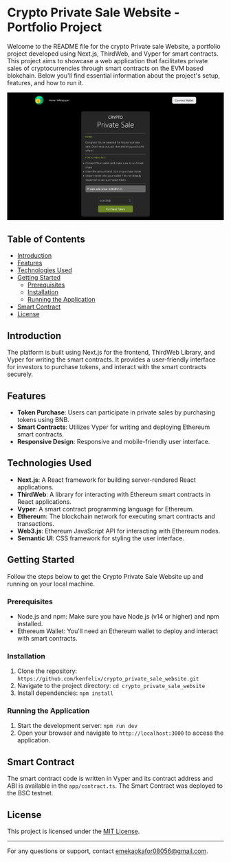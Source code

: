 # Crypto Private Sale Website - Portfolio Project

Welcome to the README file for the crypto Private sale Website, a portfolio project developed using Next.js, ThirdWeb, and Vyper for smart contracts. This project aims to showcase a web application that facilitates private sales of cryptocurrencies through smart contracts on the EVM based blokchain. Below you'll find essential information about the project's setup, features, and how to run it.

![Crypto Private Sale Website](screenshot.png)

## Table of Contents

- [Introduction](#introduction)
- [Features](#features)
- [Technologies Used](#technologies-used)
- [Getting Started](#getting-started)
  - [Prerequisites](#prerequisites)
  - [Installation](#installation)
  - [Running the Application](#running-the-application)
- [Smart Contract](#smart-contract)
- [License](#license)

## Introduction

The platform is built using Next.js for the frontend, ThirdWeb Library, and Vyper for writing the smart contracts. It provides a user-friendly interface for investors to purchase tokens, and interact with the smart contracts securely.

## Features

- **Token Purchase**: Users can participate in private sales by purchasing tokens using BNB.
- **Smart Contracts**: Utilizes Vyper for writing and deploying Ethereum smart contracts.
- **Responsive Design**: Responsive and mobile-friendly user interface.

## Technologies Used

- **Next.js**: A React framework for building server-rendered React applications.
- **ThirdWeb**: A library for interacting with Ethereum smart contracts in React applications.
- **Vyper**: A smart contract programming language for Ethereum.
- **Ethereum**: The blockchain network for executing smart contracts and transactions.
- **Web3.js**: Ethereum JavaScript API for interacting with Ethereum nodes.
- **Semantic UI**: CSS framework for styling the user interface.

## Getting Started

Follow the steps below to get the Crypto Private Sale Website up and running on your local machine.

### Prerequisites

- Node.js and npm: Make sure you have Node.js (v14 or higher) and npm installed.
- Ethereum Wallet: You'll need an Ethereum wallet to deploy and interact with smart contracts.

### Installation

1. Clone the repository: `https://github.com/kenfelix/crypto_private_sale_website.git`
2. Navigate to the project directory: `cd crypto_private_sale_website`
3. Install dependencies: `npm install`

### Running the Application

1. Start the development server: `npm run dev`
2. Open your browser and navigate to `http://localhost:3000` to access the application.

## Smart Contract

The smart contract code is written in Vyper and its contract address and ABI is available in the `app/contract.ts`. The Smart Contract was deployed to the BSC testnet.


## License

This project is licensed under the [MIT License](LICENSE).

---

For any questions or support, contact [emekaokafor08056@gmail.com](mailto:emekaokafor08056@gmail.com).
